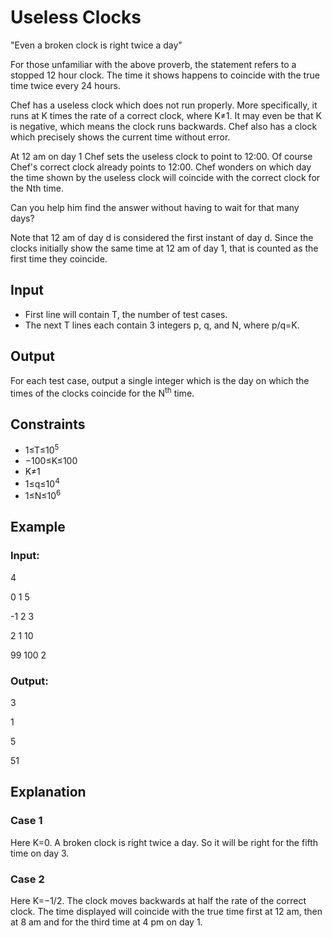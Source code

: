 # Useless Clocks

"Even a broken clock is right twice a day"

For those unfamiliar with the above proverb, the statement refers to a stopped 12 hour clock. 
The time it shows happens to coincide with the true time twice every 24 hours.

Chef has a useless clock which does not run properly. More specifically, it runs at K times the rate of a correct clock, where K≠1. 
It may even be that K is negative, which means the clock runs backwards. 
Chef also has a clock which precisely shows the current time without error.

At 12 am on day 1 Chef sets the useless clock to point to 12:00. Of course Chef's correct clock already points to 12:00. 
Chef wonders on which day the time shown by the useless clock will coincide with the correct clock for the Nth time.

Can you help him find the answer without having to wait for that many days?

Note that 12 am of day d is considered the first instant of day d. 
Since the clocks initially show the same time at 12 am of day 1, that is counted as the first time they coincide.

## Input

- First line will contain T, the number of test cases.
- The next T lines each contain 3 integers p, q, and N, where p/q=K.

## Output

For each test case, output a single integer which is the day on which the times of the clocks coincide for the N<sup>th</sup> time.

## Constraints

- 1≤T≤10<sup>5</sup>
- −100≤K≤100
- K≠1
- 1≤q≤10<sup>4</sup>
- 1≤N≤10<sup>6</sup>

## Example

### Input:

4

0 1 5

-1 2 3

2 1 10

99 100 2

### Output:

3

1

5

51

## Explanation

### Case 1

Here K=0. A broken clock is right twice a day. So it will be right for the fifth time on day 3.

### Case 2

Here K=−1/2. The clock moves backwards at half the rate of the correct clock. 
The time displayed will coincide with the true time first at 12 am, then at 8 am and for the third time at 4 pm on day 1.
